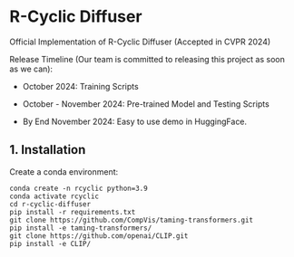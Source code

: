 # R-Cyclic Diffuser
Official Implementation of R-Cyclic Diffuser (Accepted in CVPR 2024)

Release Timeline (Our team is committed to releasing this project as soon as we can):

* October 2024: Training Scripts

* October - November 2024: Pre-trained Model and Testing Scripts

* By End November 2024: Easy to use demo in HuggingFace.



## 1. Installation
Create a conda environment:

```
conda create -n rcyclic python=3.9
conda activate rcyclic
cd r-cyclic-diffuser
pip install -r requirements.txt
git clone https://github.com/CompVis/taming-transformers.git
pip install -e taming-transformers/
git clone https://github.com/openai/CLIP.git
pip install -e CLIP/
```
